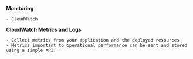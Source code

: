 <b>Monitoring</b>

    - CloudWatch

<b>CloudWatch Metrics and Logs</b>

    - Collect metrics from your application and the deployed resources
    - Metrics important to operational performance can be sent and stored using a simple API.